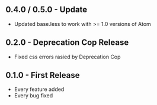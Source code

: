 ## 0.4.0 / 0.5.0 - Update
* Updated base.less to work with >= 1.0 versions of Atom

## 0.2.0 - Deprecation Cop Release
* Fixed css errors rasied by Deprecation Cop

## 0.1.0 - First Release
* Every feature added
* Every bug fixed
